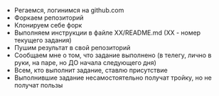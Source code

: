  * Регаемся, логинимся на github.com
 * Форкаем репозиторий
 * Клонируем себе форк
 * Выполняем инструкции в файле XX/README.md (XX - номер текущего задания)
 * Пушим результат в свой репозиторий
 * Сообщаем мне о том, что задание выполнено (в телегу, лично в руки, на паре, но ДО начала следующего дня)
 * Всем, кто выполнит задание, ставлю присутствие
 * Выполнившие задание несамостоятельно получат тройку, но не получат пользы
